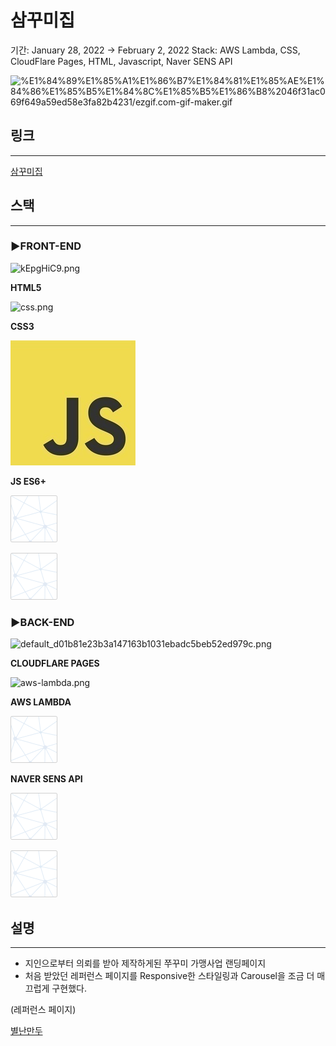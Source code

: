 # 삼꾸미집

기간: January 28, 2022 → February 2, 2022
Stack: AWS Lambda, CSS, CloudFlare Pages, HTML, Javascript, Naver SENS API

![%E1%84%89%E1%85%A1%E1%86%B7%E1%84%81%E1%85%AE%E1%84%86%E1%85%B5%E1%84%8C%E1%85%B5%E1%86%B8%2046f31ac069f649a59ed58e3fa82b4231/ezgif.com-gif-maker.gif](%E1%84%89%E1%85%A1%E1%86%B7%E1%84%81%E1%85%AE%E1%84%86%E1%85%B5%E1%84%8C%E1%85%B5%E1%86%B8%2046f31ac069f649a59ed58e3fa82b4231/ezgif.com-gif-maker.gif)

## 링크

---

[삼꾸미집](https://392.kr/)

## 스택

---

### ▶FRONT-END

![kEpgHiC9.png](%E1%84%89%E1%85%A1%E1%86%B7%E1%84%81%E1%85%AE%E1%84%86%E1%85%B5%E1%84%8C%E1%85%B5%E1%86%B8%2046f31ac069f649a59ed58e3fa82b4231/kEpgHiC9.png)

**HTML5**

![css.png](%E1%84%89%E1%85%A1%E1%86%B7%E1%84%81%E1%85%AE%E1%84%86%E1%85%B5%E1%84%8C%E1%85%B5%E1%86%B8%2046f31ac069f649a59ed58e3fa82b4231/css.png)

**CSS3**

![javascript.jpeg](FAW%20(Fucking%20Awesome%20Weather)%20091c02c32bcc4a8e9f1982364f422375/javascript.jpeg)

**JS ES6+**

![empty-logo-square.png](FAW%20(Fucking%20Awesome%20Weather)%20091c02c32bcc4a8e9f1982364f422375/empty-logo-square.png)

![empty-logo-square.png](FAW%20(Fucking%20Awesome%20Weather)%20091c02c32bcc4a8e9f1982364f422375/empty-logo-square.png)

### ▶BACK-END

![default_d01b81e23b3a147163b1031ebadc5beb52ed979c.png](%E1%84%91%E1%85%A9%E1%84%90%E1%85%B3%E1%84%91%E1%85%A9%E1%86%AF%E1%84%85%E1%85%B5%E1%84%8B%E1%85%A9%202ab214e377864911902dcbec0cc5eaab/default_d01b81e23b3a147163b1031ebadc5beb52ed979c.png)

**CLOUDFLARE PAGES**

![aws-lambda.png](%E1%84%91%E1%85%A9%E1%84%90%E1%85%B3%E1%84%91%E1%85%A9%E1%86%AF%E1%84%85%E1%85%B5%E1%84%8B%E1%85%A9%202ab214e377864911902dcbec0cc5eaab/aws-lambda.png)

**AWS LAMBDA**

![empty-logo-square.png](FAW%20(Fucking%20Awesome%20Weather)%20091c02c32bcc4a8e9f1982364f422375/empty-logo-square.png)

**NAVER SENS API**

![empty-logo-square.png](FAW%20(Fucking%20Awesome%20Weather)%20091c02c32bcc4a8e9f1982364f422375/empty-logo-square.png)

![empty-logo-square.png](FAW%20(Fucking%20Awesome%20Weather)%20091c02c32bcc4a8e9f1982364f422375/empty-logo-square.png)

## 설명

---

- 지인으로부터 의뢰를 받아 제작하게된 쭈꾸미 가맹사업 랜딩페이지
- 처음 받았던 레퍼런스 페이지를 Responsive한 스타일링과 Carousel을 조금 더 매끄럽게 구현했다.

(레퍼런스 페이지)

[별난만두](http://jms1601.cafe24.com/mandoo123/?code=)